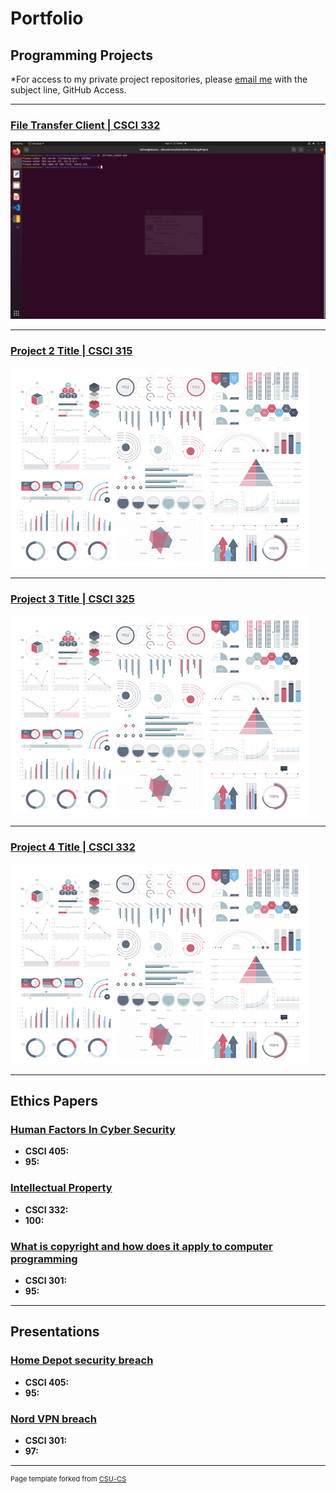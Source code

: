 Portfolio
=========

Programming Projects
--------------------

*For access to my private project repositories, please [email me](mailto:NDSatterfield@csustudent.net?subject=GitHub%20Access) with the subject line, GitHub Access.

---
### [File Transfer Client | CSCI 332](project1)

![Client Input](images/Client.png)

---
### [Project 2 Title | CSCI 315](project1)

![Project 2 Thumbnail Name](images/dummy_thumbnail.jpg)

---
### [Project 3 Title | CSCI 325](project1)

![Project 3 Thumbnail Name](images/dummy_thumbnail.jpg)

---
### [Project 4 Title | CSCI 332](project1)

![Project 4 Thumbnail Name](images/dummy_thumbnail.jpg)

---

Ethics Papers
-------------

### [Human Factors In Cyber Security](/pdf/Human-Factor.pdf)

-   **CSCI 405:**  
-   **95:**

### [Intellectual Property](/pdf/Intellectual-Property.pdf)

-   **CSCI 332:** 
-   **100:**

### [What is copyright and how does it apply to computer programming](/pdf/copyright.pdf)

-   **CSCI 301:** 
-   **95:**

---

Presentations
-------------

### [Home Depot security breach](/pdf/Home-Depot.pdf)

- **CSCI 405:** 
- **95:**


### [Nord VPN breach](/pdf/Nord.pdf)

- **CSCI 301:** 
- **97:**

---

<p style="font-size:11px">Page template forked from <a href="https://github.com/csu-cs/csci-portfolio">CSU-CS</a></p>
<!-- Remove above link if you don't want to attributive -->
